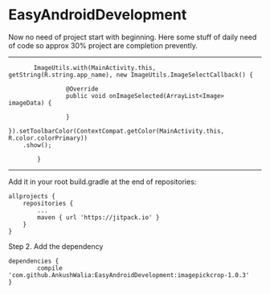 # EasyAndroidDevelopment
Now no need of project start with beginning. Here some stuff of daily need of code so approx 30% project are completion prevently. 

---------------------------------------------------------------------------------------------------------------------------
 
           ImageUtils.with(MainActivity.this, getString(R.string.app_name), new ImageUtils.ImageSelectCallback() {

                    @Override
                    public void onImageSelected(ArrayList<Image> imageData) {
                        
                    }
                }).setToolbarColor(ContextCompat.getColor(MainActivity.this, R.color.colorPrimary))
		.show();

            }

        


----------------------------------------------------------------------------------------------------------------------------


Add it in your root build.gradle at the end of repositories:

	allprojects {
		repositories {
			...
			maven { url 'https://jitpack.io' }
		}
	}


Step 2. Add the dependency

	dependencies {
	        compile 'com.github.AnkushWalia:EasyAndroidDevelopment:imagepickcrop-1.0.3'
	}


